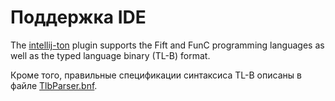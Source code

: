 # Поддержка IDE

The [intellij-ton](https://github.com/andreypfau/intellij-ton) plugin supports the Fift and FunC programming languages
as well as the typed language binary (TL-B) format.

Кроме того, правильные спецификации синтаксиса TL-B описаны в файле
[TlbParser.bnf](https://github.com/ton-blockchain/Intellij-ton/blob/main/src/main/grammar/TlbParser.bnf).
